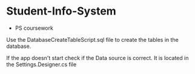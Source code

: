# Student-Info-System

- PS coursework

Use the DatabaseCreateTableScript.sql file to create the tables in the database.

If the app doesn't start check if the Data source is correct. It is located in the Settings.Designer.cs file